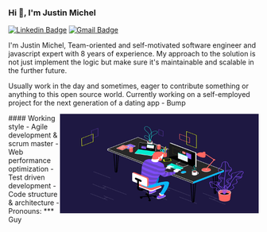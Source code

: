 ### Hi 👋, I'm Justin Michel

[![Linkedin Badge](https://img.shields.io/badge/-connect2justinm-blue?style=flat-square&logo=Linkedin&logoColor=white&link=https://www.linkedin.com/in/connect2justinm/)](https://www.linkedin.com/in/connect2justinm/) [![Gmail Badge](https://img.shields.io/badge/-sweetjustin0717@gmail.com-c14438?style=flat-square&logo=mail.ru&logoColor=white&link=mailto:sweetjustin0717@gmail.com)](mailto:sweetjustin0717@gmail.com)

I'm Justin Michel, Team-oriented and self-motivated software engineer and javascript expert with 8 years of experience. My approach to the solution is not just implement the logic but make sure it's maintainable and scalable in the further future.

Usually work in the day and sometimes, eager to contribute something or anything to this open source world. 
Currently working on a self-employed project for the next generation of a dating app - Bump

<img align="right" alt="GIF" src="https://github.com/ClusterH/ClusterH/blob/master/dev.gif?raw=true" width="400" height="200" />
#### Working style
- Agile development & scrum master
- Web performance optimization
- Test driven development
- Code structure & architecture
- Pronouns: *** Guy
